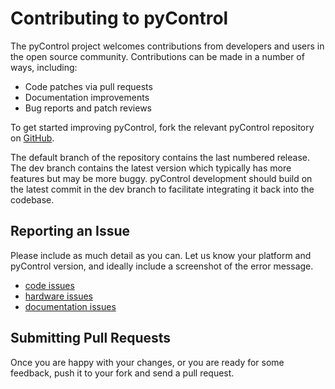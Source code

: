 # Contributing to pyControl

The pyControl project welcomes contributions from developers and
users in the open source community. Contributions can be made in a number of ways, including:

- Code patches via pull requests
- Documentation improvements
- Bug reports and patch reviews

To get started improving pyControl, fork the relevant pyControl repository on [GitHub](https://github.com/pyControl).

The default branch of the repository contains the last numbered release. The dev branch contains the latest version which typically has more features but may be more buggy. pyControl development should build on the latest commit in the dev branch to facilitate integrating it back into the codebase.

## Reporting an Issue

Please include as much detail as you can. Let us know your platform and pyControl version, and ideally include a screenshot of the error message.

- [code issues](https://github.com/pyControl/code/issues)
- [hardware issues](https://github.com/pyControl/hardware/issues)
- [documentation issues](https://github.com/pyControl/docs/issues)

## Submitting Pull Requests

Once you are happy with your changes, or you are ready for some feedback, push it to your fork and send a pull request.